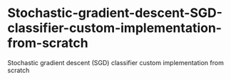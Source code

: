 # Stochastic-gradient-descent-SGD-classifier-custom-implementation-from-scratch
Stochastic gradient descent (SGD) classifier custom implementation from scratch
